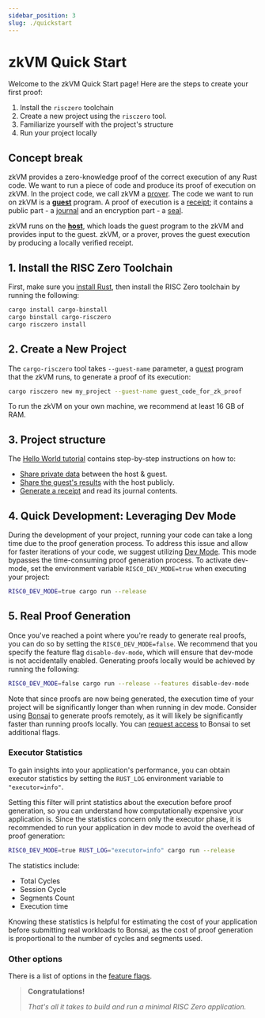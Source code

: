 ```yaml
---
sidebar_position: 3
slug: ./quickstart
---
```


# zkVM Quick Start

Welcome to the zkVM Quick Start page! Here are the steps to create your first proof:

1. Install the `risczero` toolchain
2. Create a new project using the `risczero` tool.
3. Familiarize yourself with the project's structure
4. Run your project locally

## Concept break

zkVM provides a zero-knowledge proof of the correct execution of any Rust code.
We want to run a piece of code and produce its proof of execution on zkVM. In the project code, we call zkVM a [prover]. The code we want to run on zkVM is a **[guest]** program. A proof of execution is a [receipt]; it contains a public part - a [journal] and an encryption part - a [seal].

zkVM runs on the **[host]**, which loads the guest program to the zkVM and provides input to the guest. zkVM, or a prover, proves the guest execution by producing a locally verified receipt.

## 1. Install the RISC Zero Toolchain

First, make sure you [install Rust], then install the RISC Zero toolchain by running the following:

```bash
cargo install cargo-binstall
cargo binstall cargo-risczero
cargo risczero install
```

## 2. Create a New Project

The `cargo-risczero` tool takes `--guest-name` parameter, a [guest] program that the zkVM runs, to generate a proof of its execution:

```bash
cargo risczero new my_project --guest-name guest_code_for_zk_proof
```

To run the zkVM on your own machine, we recommend at least 16 GB of RAM.

## 3. Project structure

The [Hello World tutorial] contains step-by-step instructions on how to:

- [Share private data] between the host & guest.
- [Share the guest's results] with the host publicly.
- [Generate a receipt] and read its journal contents.

## 4. Quick Development: Leveraging Dev Mode

During the development of your project, running your code can take a long time due to the proof generation process. To address this issue and allow for faster iterations of your code, we suggest utilizing [Dev Mode]. This mode bypasses the time-consuming proof generation process. To activate dev-mode, set the environment variable `RISC0_DEV_MODE=true` when executing your project:

```bash
RISC0_DEV_MODE=true cargo run --release
```

## 5. Real Proof Generation

Once you've reached a point where you're ready to generate real proofs, you can do so by setting the `RISC0_DEV_MODE=false`. We recommend that you specify the feature flag `disable-dev-mode`, which will ensure that dev-mode is not accidentally enabled. Generating proofs locally would be achieved by running the following:

```bash
RISC0_DEV_MODE=false cargo run --release --features disable-dev-mode
```

Note that since proofs are now being generated, the execution time of your project will be significantly longer than when running in dev mode. Consider using [Bonsai] to generate proofs remotely, as it will likely be significantly faster than running proofs locally. You can [request access] to Bonsai to set additional flags.

### Executor Statistics

To gain insights into your application's performance, you can obtain executor statistics by setting the `RUST_LOG` environment variable to `"executor=info"`.

Setting this filter will print statistics about the execution before proof generation, so you can understand how computationally expensive your application is. Since the statistics concern only the executor phase, it is recommended to run your application in dev mode to avoid the overhead of proof generation:

```bash
RISC0_DEV_MODE=true RUST_LOG="executor=info" cargo run --release
```

The statistics include:

- Total Cycles
- Session Cycle
- Segments Count
- Execution time

Knowing these statistics is helpful for estimating the cost of your application before submitting real workloads to Bonsai, as the cost of proof generation is proportional to the number of cycles and segments used.

### Other options

There is a list of options in the [feature flags].

> **Congratulations!**
>
> _That's all it takes to build and run a minimal RISC Zero application._

[Bonsai]: ../bonsai/quickstart
[Dev Mode]: ./dev-mode
[feature flags]: https://github.com/risc0/risc0#feature-flags
[Share private data]: ./tutorials/hello-world#step-2-host-share-private-data-as-input-with-the-guest
[Share the guest's results]: ./tutorials/hello-world#step-3-guest-read-input-and-commit-output
[Generate a receipt]: ./tutorials/hello-world#step-4-host-generate-a-receipt-and-read-its-journal-contents
[Hello World tutorial]: ./tutorials/hello-world
[install Rust]: https://doc.rust-lang.org/cargo/getting-started/installation.html
[host]: /terminology#host-program
[guest]: /terminology#guest-program
[receipt]: /terminology#receipt
[journal]: /terminology#journal
[seal]: /terminology#seal
[prover]: /terminology#prover
[request access]: https://bonsai.xyz/apply
